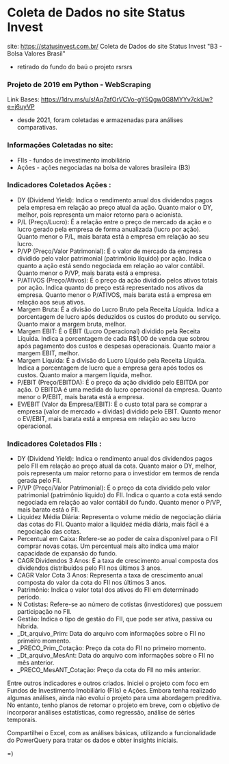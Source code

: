 # Coleta de Dados no site Status Invest 
site: https://statusinvest.com.br/ 
Coleta de Dados do site Status Invest "B3 - Bolsa Valores Brasil"
- retirado do fundo do baú o projeto rsrsrs 

### Projeto de 2019 em Python - WebScraping
Link Bases: https://1drv.ms/u/s!Aq7afOrVCVo-gY5Qgw0G8MYYv7ckUw?e=j6uyVP
- desde 2021, foram coletadas e armazenadas para análises comparativas.

### Informações Coletadas no site:
- FIIs  - fundos de investimento imobiliário
- Ações - ações negociadas na bolsa de valores brasileira (B3)

### Indicadores Coletados Ações :
  - DY (Dividend Yield): Indica o rendimento anual dos dividendos pagos pela empresa em relação ao preço atual da ação. Quanto maior o DY, melhor, pois representa um maior retorno para o acionista.
  - P/L (Preço/Lucro): É a relação entre o preço de mercado da ação e o lucro gerado pela empresa de forma anualizada (lucro por ação). Quanto menor o P/L, mais barata está a empresa em relação ao seu lucro.
  - P/VP (Preço/Valor Patrimonial): É o valor de mercado da empresa dividido pelo valor patrimonial (patrimônio líquido) por ação. Indica o quanto a ação está sendo negociada em relação ao valor contábil. Quanto menor o P/VP, mais barata está a empresa.
  - P/ATIVOS (Preço/Ativos): É o preço da ação dividido pelos ativos totais por ação. Indica quanto do preço está representado nos ativos da empresa. Quanto menor o P/ATIVOS, mais barata está a empresa em relação aos seus ativos.
  - Margem Bruta: É a divisão do Lucro Bruto pela Receita Líquida. Indica a porcentagem de lucro após deduzidos os custos do produto ou serviço. Quanto maior a margem bruta, melhor.
  - Margem EBIT: É o EBIT (Lucro Operacional) dividido pela Receita Líquida. Indica a porcentagem de cada R$1,00 de venda que sobrou após pagamento dos custos e despesas operacionais. Quanto maior a margem EBIT, melhor.
  - Margem Líquida: É a divisão do Lucro Líquido pela Receita Líquida. Indica a porcentagem de lucro que a empresa gera após todos os custos. Quanto maior a margem líquida, melhor.
  - P/EBIT (Preço/EBITDA): É o preço da ação dividido pelo EBITDA por ação. O EBITDA é uma medida do lucro operacional da empresa. Quanto menor o P/EBIT, mais barata está a empresa.
  - EV/EBIT (Valor da Empresa/EBIT): É o custo total para se comprar a empresa (valor de mercado + dívidas) dividido pelo EBIT. Quanto menor o EV/EBIT, mais barata está a empresa em relação ao seu lucro operacional.

### Indicadores Coletados FIIs :
  - DY (Dividend Yield): Indica o rendimento anual dos dividendos pagos pelo FII em relação ao preço atual da cota. Quanto maior o DY, melhor, pois representa um maior retorno para o investidor em termos de renda gerada pelo FII.
  - P/VP (Preço/Valor Patrimonial): É o preço da cota dividido pelo valor patrimonial (patrimônio líquido) do FII. Indica o quanto a cota está sendo negociada em relação ao valor contábil do fundo. Quanto menor o P/VP, mais barato está o FII.
  - Liquidez Média Diária: Representa o volume médio de negociação diária das cotas do FII. Quanto maior a liquidez média diária, mais fácil é a negociação das cotas.
  - Percentual em Caixa: Refere-se ao poder de caixa disponível para o FII comprar novas cotas. Um percentual mais alto indica uma maior capacidade de expansão do fundo.
  - CAGR Dividendos 3 Anos: É a taxa de crescimento anual composta dos dividendos distribuídos pelo FII nos últimos 3 anos.
  - CAGR Valor Cota 3 Anos: Representa a taxa de crescimento anual composta do valor da cota do FII nos últimos 3 anos.
  - Patrimônio: Indica o valor total dos ativos do FII em determinado período.
  - N Cotistas: Refere-se ao número de cotistas (investidores) que possuem participação no FII.
  - Gestão: Indica o tipo de gestão do FII, que pode ser ativa, passiva ou híbrida.
  - _Dt_arquivo_Prim: Data do arquivo com informações sobre o FII no primeiro momento.
  - _PRECO_Prim_Cotação: Preço da cota do FII no primeiro momento.
  - _Dt_arquivo_MesAnt: Data do arquivo com informações sobre o FII no mês anterior.
  - _PRECO_MesANT_Cotação: Preço da cota do FII no mês anterior.

Entre outros indicadores e outros criados. 
Iniciei o projeto com foco em Fundos de Investimento Imobiliário (FIIs) e Ações. 
Embora tenha realizado algumas análises, ainda não evoluí o projeto para uma abordagem preditiva. 
No entanto, tenho planos de retomar o projeto em breve, com o objetivo de incorporar análises estatísticas, como regressão, análise de séries temporais.

Compartilhei o Excel, com as análises básicas, utilizando a funcionalidade do PowerQuery para tratar os dados e obter insights iniciais.

=)
